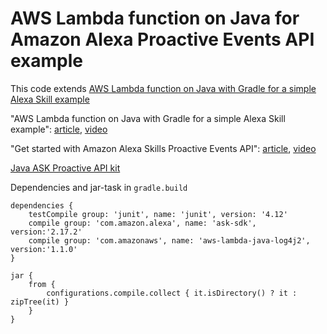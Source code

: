 # AWS Lambda function on Java for Amazon Alexa Proactive Events API example  
This code extends [AWS Lambda function on Java with Gradle for a simple Alexa Skill example](https://github.com/satr/aws-lambda-on-java-with-gradle-for-simple-alexa-skill-example)

"AWS Lambda function on Java with Gradle for a simple Alexa Skill example": [article](https://medium.com/voice-tech-podcast/create-simple-amazon-alexa-skill-with-backend-on-java-fcdbac05ed14), [video](https://www.youtube.com/watch?v=5rHIHUjuNRk) 

"Get started with Amazon Alexa Skills Proactive Events API": [article](https://medium.com/swlh/get-started-with-amazon-alexa-skills-proactive-events-api-5b082bcb282c), [video](https://www.youtube.com/watch?v=6Ul_ry2hq2w)

[Java ASK Proactive API kit](https://github.com/satr/java-ask-proactive-api-kit)

Dependencies and jar-task in `gradle.build`

```
dependencies {
    testCompile group: 'junit', name: 'junit', version: '4.12'
    compile group: 'com.amazon.alexa', name: 'ask-sdk', version:'2.17.2'
    compile group: 'com.amazonaws', name: 'aws-lambda-java-log4j2', version:'1.1.0'
}

jar {
    from {
        configurations.compile.collect { it.isDirectory() ? it : zipTree(it) }
    }
}
```
